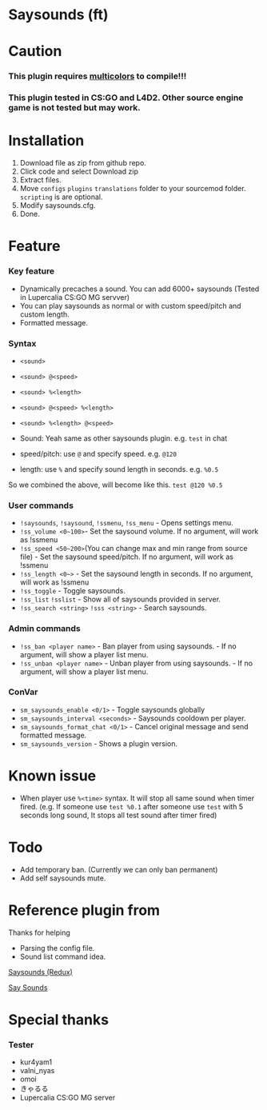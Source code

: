# Saysounds (ft)

# Caution

### This plugin requires [multicolors](https://github.com/Bara/Multi-Colors) to compile!!!

### This plugin tested in CS:GO and L4D2. Other source engine game is not tested but may work.

# Installation

1. Download file as zip from github repo.
2. Click code and select Download zip
3. Extract files.
4. Move `configs` `plugins` `translations` folder to your sourcemod folder. `scripting` is are optional.
5. Modify saysounds.cfg.
6. Done.

# Feature

### Key feature

* Dynamically precaches a sound. You can add  6000+ saysounds (Tested in Lupercalia CS:GO MG servver)
* You can play saysounds as normal or with custom speed/pitch and custom length.
* Formatted message.

### Syntax

* `<sound>`
* `<sound> @<speed>`
* `<sound> %<length>`
* `<sound> @<speed> %<length>`
* `<sound> %<length> @<speed>`

* Sound: Yeah same as other saysounds plugin. e.g. `test` in chat
* speed/pitch: use `@` and specify speed. e.g. `@120`
* length: use `%` and specify sound length in seconds. e.g. `%0.5`

 So we combined the above, will become like this.
 `test @120 %0.5`


### User commands

* `!saysounds`, `!saysound`, `!ssmenu`, `!ss_menu` - Opens settings menu.
* `!ss_volume <0~100>`- Set the saysound volume. If no argument, will work as !ssmenu
* `!ss_speed <50~200>`(You can change max and min range from source file) - Set the saysound speed/pitch. If no argument, will work as !ssmenu
* `!ss_length <0~>` - Set the saysound length in seconds. If no argument, will work as !ssmenu
* `!ss_toggle` - Toggle saysounds.
* `!ss_list` `!sslist` - Show all of saysounds provided in server.
* `!ss_search <string>` `!sss <string>` - Search saysounds.

### Admin commands

* `!ss_ban <player name>` - Ban player from using saysounds. - If no argument, will show a player list menu.
* `!ss_unban <player name>` - Unban player from using saysounds. - If no argument, will show a player list menu.

### ConVar

* `sm_saysounds_enable <0/1>` - Toggle saysounds globally
* `sm_saysounds_interval <seconds>` - Saysounds cooldown per player.
* `sm_saysounds_format_chat <0/1>` - Cancel original message and send formatted message.
* `sm_saysounds_version` - Shows a plugin version.

# Known issue

* When player use `%<time>` syntax. It will stop all same sound when timer fired. (e.g. If someone use `test %0.1` after someone use `test` with 5 seconds long sound, It stops all test sound after timer fired)

# Todo

* Add temporary ban. (Currently we can only ban permanent)
* Add self saysounds mute.

# Reference plugin from

Thanks for helping

* Parsing the config file.
* Sound list command idea.

[Saysounds (Redux)](https://forums.alliedmods.net/showthread.php?p=2240969)

[Say Sounds](https://forums.alliedmods.net/showthread.php?p=496226)

# Special thanks

### Tester 
* kur4yam1
* valni_nyas
* omoi
* きゃるる
* Lupercalia CS:GO MG server